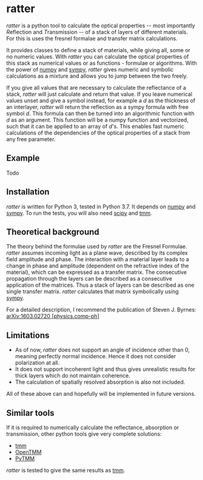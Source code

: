 # ratter

*ratter* is a python tool to calculate the optical properties -- most importantly *R*eflection and *T*ransmission -- of a stack of layers of different materials. For this is uses the fresnel formalae and transfer matrix calculations.

It provides classes to define a stack of materials, while giving all, some or no numeric values. With *ratter* you can calculate the optical properties of this
stack as numerical values or as functions - formulae or algorithms. With the power of [numpy](https://numpy.org) and [sympy](https://www.sympy.org), *ratter* gives numeric and symbolic calculations as a mixture and allows you to jump between the two freely.

If you give all values that are necessary to calculate the reflectance of a stack, *ratter* will just calculate and return that value. If you leave numerical values unset and give a symbol instead, for example a *d* as the thickness of an interlayer, *ratter* will return the reflection as a sympy formula with free symbol *d*. This formula can then be turned into an algorithmic function with *d* as an argument. This function will be a numpy function and vectorized, such that it can be applied to an array of *d*'s. This enables fast numeric calculations of the dependencies of the optical properties of a stack from any free parameter.

## Example

Todo

## Installation

*ratter* is written for Python 3, tested in Python 3.7. It depends on [numpy](https://numpy.org) and [sympy](https://www.sympy.org). To run the tests, you will also need [scipy](https://www.scipy.org) and [tmm](https://pypi.org/project/tmm/).

## Theoretical background

The theory behind the formulae used by *ratter* are the Fresnel Formulae. *ratter* assumes incoming light as a plane wave, described by its complex field amplitude and phase. The interaction with a material layer leads to a change in phase and amplitude (dependent on the refractive index of the material), which can be expressed as a transfer matrix. The consecutive propagation through the layers can be described as a consecutive application of the matrices. Thus a stack of layers can be described as one single transfer matrix. *ratter* calculates that matrix symbolically using [sympy](https://www.sympy.org).

For a detailed description, I recommend the publication of Steven J. Byrnes: [arXiv:1603.02720 [physics.comp-ph]](https://arxiv.org/abs/1603.02720)

## Limitations

* As of now, *ratter* does not support an angle of incidence other than 0, meaning perfectly normal incidence. Hence it does not consider polarization at all.
* It does not support incoherent light and thus gives unrealistic results for thick layers which do not maintain coherence.
* The calculation of spatially resolved absorption is also not included.

All of these above can and hopefully will be implemented in future versions.

## Similar tools

If it is required to numerically calculate the reflectance, absorption or transmission, other python tools give very complete solutions:

* [tmm](https://pypi.org/project/tmm/)
* [OpenTMM](https://pypi.org/project/openTMM/)
* [PyTMM](https://github.com/kitchenknif/PyTMM)

*ratter* is tested to give the same results as [tmm](https://pypi.org/project/tmm/).